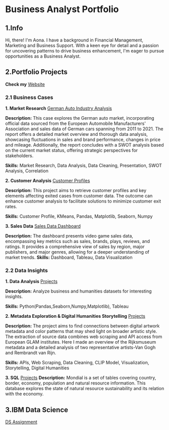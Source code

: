 # Business Analyst Portfolio

## 1.Info
Hi, there!
I'm Aona. I have a background in Financial Management, Marketing and Business Support.
With a keen eye for detail and a passion for uncovering patterns to drive business enhancement, I'm eager to pursue opportunities as a Business Analyst.  


## 2.Portfolio Projects
**Check my** [Website](https://effyvrversion.github.io/ExploreWithAona.github.io/)

### 2.1 Business Cases
**1. Market Research**
[German Auto Industry Analysis](https://github.com/effyvrversion/Portforlio/blob/6f9e250acd9ff121369b14bcfb3ed1d4a346de20/German%20vehicle%20market.pdf)

**Description:** This case explores the German auto market, incorporating official data sourced from the European Automobile Manufacturers' Association and sales data of German cars spanning from 2011 to 2021. The report offers a detailed market overview and thorough data analysis, showcasing fluctuations in sales and brand performance, changes in price and mileage. Additionally, the report concludes with a SWOT analysis based on the current market status, offering strategic perspectives for stakeholders.

**Skills:** Market Research, Data Analysis, Data Cleaning, Presentation, SWOT Analysis, Correlation

**2. Customer Analysis**
[Customer Profiles](https://github.com/effyvrversion/Portforlio/blob/6f9e250acd9ff121369b14bcfb3ed1d4a346de20/bankcustomer_analysis.ipynb)

**Description:** This project aims to retrieve customer profiles and key elements affecting exited cases from customer data. The outcome can enhance customer analysis to facilitate solutions to minimize customer exit rates.

**Skills:** Customer Profile, KMeans, Pandas, Matplotlib, Seaborn, Numpy

**3. Sales Data**
[Sales Data Dashboard](https://github.com/effyvrversion/Portforlio/blob/2f0404a4b3824134112ad284d513bc23d3b4e1e7/Sales%20Dashboard.pdf)

**Description:** The dashboard presents video game sales data, encompassing key metrics such as sales, brands, plays, reviews, and ratings. It provides a comprehensive view of sales by region, major publishers, and major genres, allowing for a deeper understanding of market trends. 
**Skills:** Dashboard, Tableau, Data Visualization


### 2.2 Data Insights
**1. Data Analysis** [Projects]()

**Description:**
Analyze business and humanities datasets for interesting insights. 

**Skills:**
Python(Pandas,Seaborn,Numpy,Matplotlib), Tableau

**2. Metadata Exploration & Digital Humanities Storytelling** [Projects]()

**Description:** The project aims to find connections between digital artwork metadata and color patterns that may shed light on broader artistic style. The extraction of source data combines web scraping and API access from European GLAM institutes. Here I made an overview of the Rijksmuseum metadata and a detailed analysis of two representative artists-Van Gogh and Rembrandt van Rijn.

**Skills:**
APIs, Web Scraping, Data Cleaning, CLIP Model, Visualization, Storytelling, Digital Humanities

**3. SQL** [Projects]()
**Description:** Mondial is a set of tables covering country, border, economy, population and natural resource information. This database explores the state of natural resource sustainability and its relation with the economy.


## 3.IBM Data Science 
[DS Assignment](https://github.com/effyvrversion/IBM-DS-Assignment.git)
